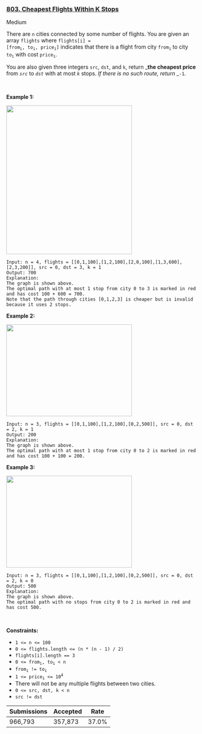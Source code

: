 ### [803. Cheapest Flights Within K Stops](https://leetcode.com/problems/cheapest-flights-within-k-stops/)

Medium

There are `` n `` cities connected by some number of flights. You are given an array `` flights `` where <code>flights[i] = [from<sub>i</sub>, to<sub>i</sub>, price<sub>i</sub>]</code> indicates that there is a flight from city <code>from<sub>i</sub></code> to city <code>to<sub>i</sub></code> with cost <code>price<sub>i</sub></code>.

You are also given three integers `` src ``, `` dst ``, and `` k ``, return ___the cheapest price__ from _`` src ``_ to _`` dst ``_ with at most _`` k ``_ stops. _If there is no such route, return_ _`` -1 ``.

 

<strong class="example">Example 1:</strong>

<img alt="" src="https://assets.leetcode.com/uploads/2022/03/18/cheapest-flights-within-k-stops-3drawio.png" style="width: 332px; height: 392px;"/>

```
Input: n = 4, flights = [[0,1,100],[1,2,100],[2,0,100],[1,3,600],[2,3,200]], src = 0, dst = 3, k = 1
Output: 700
Explanation:
The graph is shown above.
The optimal path with at most 1 stop from city 0 to 3 is marked in red and has cost 100 + 600 = 700.
Note that the path through cities [0,1,2,3] is cheaper but is invalid because it uses 2 stops.
```

<strong class="example">Example 2:</strong>

<img alt="" src="https://assets.leetcode.com/uploads/2022/03/18/cheapest-flights-within-k-stops-1drawio.png" style="width: 332px; height: 242px;"/>

```
Input: n = 3, flights = [[0,1,100],[1,2,100],[0,2,500]], src = 0, dst = 2, k = 1
Output: 200
Explanation:
The graph is shown above.
The optimal path with at most 1 stop from city 0 to 2 is marked in red and has cost 100 + 100 = 200.
```

<strong class="example">Example 3:</strong>

<img alt="" src="https://assets.leetcode.com/uploads/2022/03/18/cheapest-flights-within-k-stops-2drawio.png" style="width: 332px; height: 242px;"/>

```
Input: n = 3, flights = [[0,1,100],[1,2,100],[0,2,500]], src = 0, dst = 2, k = 0
Output: 500
Explanation:
The graph is shown above.
The optimal path with no stops from city 0 to 2 is marked in red and has cost 500.
```

 

__Constraints:__

*   `` 1 <= n <= 100 ``
*   `` 0 <= flights.length <= (n * (n - 1) / 2) ``
*   `` flights[i].length == 3 ``
*   <code>0 <= from<sub>i</sub>, to<sub>i</sub> < n</code>
*   <code>from<sub>i</sub> != to<sub>i</sub></code>
*   <code>1 <= price<sub>i</sub> <= 10<sup>4</sup></code>
*   There will not be any multiple flights between two cities.
*   `` 0 <= src, dst, k < n ``
*   `` src != dst ``

| Submissions    | Accepted     | Rate   |
| -------------- | ------------ | ------ |
| 966,793 | 357,873 | 37.0% |